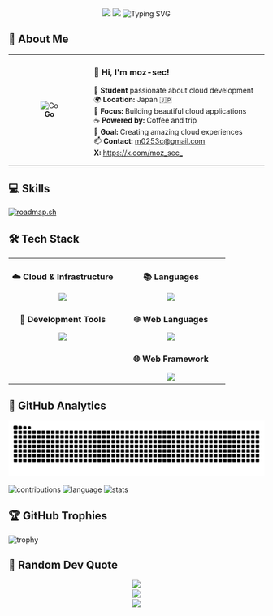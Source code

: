 <div align="center">
  <img src="https://user-images.githubusercontent.com/74038190/212284100-561aa473-3905-4a80-b561-0d28506553ee.gif" width="900">

  <img src="https://capsule-render.vercel.app/api?type=waving&color=gradient&customColorList=0,2,2,5,30&height=150&section=header&animation=twinkling" />

  <img src="https://readme-typing-svg.herokuapp.com?font=Fira+Code&size=24&duration=3000&pause=5000&color=185DF7&width=435&lines=%F0%9F%96%90%EF%B8%8F+Stop+reading%2C+start+doing" alt="Typing SVG" />
</div>

## 🌟 **About Me**

<div align="center">

<table>
<tr>
<td width="200" align="center">
<img src="https://skillicons.dev/icons?i=go" width="100" height="100" alt="Go" />
<br><strong>Go</strong>
</td>
<td width="400" align="left">

### 👋 **Hi, I'm moz-sec!**

🚀 **Student** passionate about cloud development<br>
🌍 **Location:** Japan 🇯🇵<br>
💼 **Focus:** Building beautiful cloud applications<br>
☕ **Powered by:** Coffee and trip<br>
🎯 **Goal:** Creating amazing cloud experiences<br>
📫 **Contact:** <m0253c@gmail.com><br>
**X:** <https://x.com/moz_sec_>

</td>
</tr>
</table>
</div>

## 💻 **Skills**

[![roadmap.sh](https://api.roadmap.sh/v1-badge/tall/652c9c4ff43a58c923d43405?variant=dark)](https://roadmap.sh)

<!--START_SECTION:lapras-card-->
<!--END_SECTION:lapras-card-->

## 🛠️ **Tech Stack**

<table align="center">
<tr>
<td width="50%" align="center" valign="top">

### ☁️ **Cloud & Infrastructure**

<img src="https://skillicons.dev/icons?i=aws,gcp,linux,docker,kubernetes" />

### 🔧 **Development Tools**

<img src="https://skillicons.dev/icons?i=vscode,git,github,notion" />

</td>

<td width="50%" align="center" valign="top">

### 📚  **Languages**

<img src="https://skillicons.dev/icons?i=c,java,python,go,rust" />

### 🌐  **Web Languages**

<img src="https://skillicons.dev/icons?i=html,css,js,ts,php" />

### 🌐  **Web Framework**

<img src="https://skillicons.dev/icons?i=nextjs,react,tailwind,express,fastapi">

</td>
</tr>
</table>

## 🔬 **GitHub Analytics**

![github-contribution-grid-snake](https://raw.githubusercontent.com/moz-sec/moz-sec/output/github-contribution-grid-snake.svg)

![contributions](http://github-profile-summary-cards.vercel.app/api/cards/profile-details?username=moz-sec&theme=blueberry)
![language](http://github-profile-summary-cards.vercel.app/api/cards/repos-per-language?username=moz-sec&theme=blueberry)
![stats](http://github-profile-summary-cards.vercel.app/api/cards/stats?username=moz-sec&theme=blueberry)

## 🏆 **GitHub Trophies**

![trophy](https://github-profile-trophy.vercel.app/?username=moz-sec&theme=onedark&title=MultiLanguage,Commits,PullRequest,Repositories,Stars,Issues,Experience)

## 💭 **Random Dev Quote**

<div align="center">
  <img src="https://quotes-github-readme.vercel.app/api?type=horizontal&theme=transparent" />
</div>

<div align="center">
  <img src="https://capsule-render.vercel.app/api?type=waving&color=gradient&customColorList=0,2,2,5,30&height=120&section=footer&animation=twinkling" />
</div>

<div align="center">
  <img src="https://user-images.githubusercontent.com/74038190/212284115-f47cd8ff-2ffb-4b04-b5bf-4d1c14c0247f.gif" width="1000">
</div>
